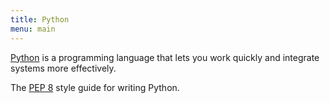 ```yaml
---
title: Python
menu: main
---
```

[Python](https://www.python.org) is a programming language that lets you work quickly
and integrate systems more effectively.

The [PEP 8](https://www.python.org/dev/peps/pep-0008/) style guide for writing Python.
